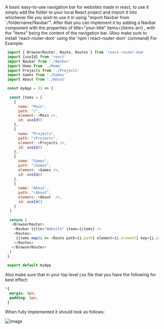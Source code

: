 A basic easy-to-use navigation bar for websites made in react, to use it simply add the folder to your local React project and import it into whichever file you wish to use it in using "import Navbar from './foldername/Navbar'". After that you can implement it by adding a Navbar component with the properties of title="your-title" items={items-arr} , with the "items" being the content of the navigation bar. (Also make sure to install 'react-router-dom' using the 'npm i react-router-dom' command) For Example: 
```javascript
 import { BrowserRouter, Route, Routes } from 'react-router-dom'
 import {useId} from 'react'
 import Navbar from './Navbar'
 import Home from './Home'
 import Projects from './Projects'
 import Games from './Games'
 import About from './About'

 const myApp = () => {
 
  const items = [
    {
      name: "Main",
      path: "/",
      element: <Main />,
      id: useId()
    },
    {
      name: "Projects",
      path: "/Projects",
      element: <Projects />,
      id: useId()
    },
    {
      name: "Games",
      path: "/Games",
      element: <Games />,
      id: useId()
    },
    {
      name: "About",
      path: "/About",
      element: <About  />,
      id: useId()
    }
  ]
  
  return (
   <BrowserRouter>
    <Navbar title="Website" items={items} />
    <Routes>
     {items.map(i => <Route path={i.path} element={i.element} key={i.id} />)}
    </Routes>
   </BrowserRouter>
  )
 }
 
 export default myApp
```
Also make sure that in your top level css file that you have the following for best effect:
```css
*{
  margin: 0px;
  padding: 0px;
 }
```
When fully implemented it should look as follows:

![image](https://i.imgur.com/kaHlUvN.png)

